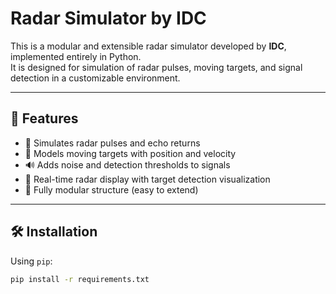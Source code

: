 # Radar Simulator by IDC

This is a modular and extensible radar simulator developed by **IDC**, implemented entirely in Python.  
It is designed for simulation of radar pulses, moving targets, and signal detection in a customizable environment.

---

## 🚀 Features

- 📡 Simulates radar pulses and echo returns
- 🎯 Models moving targets with position and velocity
- 🔊 Adds noise and detection thresholds to signals
- 🧭 Real-time radar display with target detection visualization
- 🧩 Fully modular structure (easy to extend)

---

## 🛠 Installation

Using `pip`:

```bash
pip install -r requirements.txt
